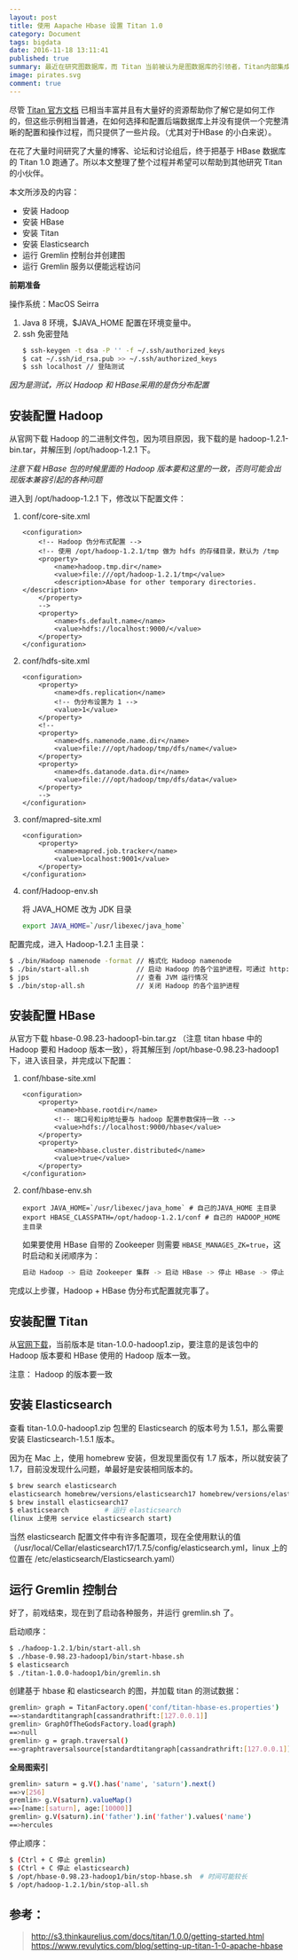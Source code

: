 ```yaml
---
layout: post
title: 使用 Aapache Hbase 设置 Titan 1.0
category: Document
tags: bigdata
date: 2016-11-18 13:11:41
published: true
summary: 最近在研究图数据库，而 Titan 当前被认为是图数据库的引领者，Titan内部集成了 Aapache TinkerPop 的图协议栈，所以计划测试一下使用 Hadoop Hbase 做为存贮后端的 Titan 1.0。
image: pirates.svg
comment: true 
---
```


尽管 [Titan 官方文档](http://s3.thinkaurelius.com/docs/titan/1.0.0/) 已相当丰富并且有大量好的资源帮助你了解它是如何工作的，但这些示例相当普通，在如何选择和配置后端数据库上并没有提供一个完整清晰的配置和操作过程，而只提供了一些片段。（尤其对于HBase 的小白来说）。

在花了大量时间研究了大量的博客、论坛和讨论组后，终于把基于 HBase 数据库的 Titan 1.0 跑通了。所以本文整理了整个过程并希望可以帮助到其他研究 Titan 的小伙伴。

本文所涉及的内容：

- 安装 Hadoop
- 安装 HBase
- 安装 Titan
- 安装 Elasticsearch
- 运行 Gremlin 控制台并创建图
- 运行 Gremlin 服务以便能远程访问

**前期准备**

操作系统：MacOS Seirra

1. Java 8 环境，$JAVA_HOME 配置在环境变量中。
2. ssh 免密登陆
    ```bash
    $ ssh-keygen -t dsa -P '' -f ~/.ssh/authorized_keys
    $ cat ~/.ssh/id_rsa.pub >> ~/.ssh/authorized_keys
    $ ssh localhost // 登陆测试
    ```

*因为是测试，所以 Hadoop 和 HBase采用的是伪分布配置*

## 安装配置 Hadoop
 
从官网下载 Hadoop 的二进制文件包，因为项目原因，我下载的是 hadoop-1.2.1-bin.tar，并解压到 /opt/hadoop-1.2.1 下。

*注意下载 HBase 包的时候里面的 Hadoop 版本要和这里的一致，否则可能会出现版本兼容引起的各种问题*

进入到 /opt/hadoop-1.2.1 下，修改以下配置文件：

1. conf/core-site.xml

    ```vim
    <configuration>
        <!-- Hadoop 伪分布式配置 -->
        <!-- 使用 /opt/hadoop-1.2.1/tmp 做为 hdfs 的存储目录，默认为 /tmp 
        <property>
            <name>hadoop.tmp.dir</name>
            <value>file:///opt/hadoop-1.2.1/tmp</value>
            <description>Abase for other temporary directories.</description>
        </property>
        -->
        <property>
            <name>fs.default.name</name>
            <value>hdfs://localhost:9000/</value>
        </property>
    </configuration>
    ```

2. conf/hdfs-site.xml

    ```vim
    <configuration>
        <property>
            <name>dfs.replication</name>
            <!-- 伪分布设置为 1 -->
            <value>1</value>
        </property>
        <!--
        <property>
            <name>dfs.namenode.name.dir</name>
            <value>file:///opt/hadoop/tmp/dfs/name</value>
        </property>
        <property>
            <name>dfs.datanode.data.dir</name>
            <value>file:///opt/hadoop/tmp/dfs/data</value>
        </property>
        -->
    </configuration>
    ```

3. conf/mapred-site.xml

    ```vim
    <configuration>
        <property>
            <name>mapred.job.tracker</name>
            <value>localhost:9001</value>
        </property>
    </configuration>
    ```

4. conf/Hadoop-env.sh

    将 JAVA_HOME 改为 JDK 目录

    ```bash
    export JAVA_HOME=`/usr/libexec/java_home`
    ```


配置完成，进入 Hadoop-1.2.1 主目录：

```bash
$ ./bin/Hadoop namenode -format // 格式化 Hadoop namenode
$ ./bin/start-all.sh            // 启动 Hadoop 的各个监护进程，可通过 http://localhost:50070 和 http://localhost:50030 查看 namenode 和 jobtracker。
$ jps                           // 查看 JVM 运行情况
$ ./bin/stop-all.sh             // 关闭 Hadoop 的各个监护进程
```

## 安装配置 HBase

从官方下载 hbase-0.98.23-hadoop1-bin.tar.gz （注意 titan hbase 中的 Hadoop 要和 Hadoop 版本一致），将其解压到 /opt/hbase-0.98.23-hadoop1 下，进入该目录，并完成以下配置：

1. conf/hbase-site.xml

    ```vim
    <configuration>
        <property>
            <name>hbase.rootdir</name>
            <!-- 端口号和ip地址要与 hadoop 配置参数保持一致 -->
            <value>hdfs://localhost:9000/hbase</value>
        </property>
        <property>
            <name>hbase.cluster.distributed</name>
            <value>true</value>
        </property>
    </configuration>
    ```

2. conf/hbase-env.sh

    ```vim
    export JAVA_HOME=`/usr/libexec/java_home` # 自己的JAVA_HOME 主目录
    export HBASE_CLASSPATH=/opt/hadoop-1.2.1/conf # 自己的 HADOOP_HOME 主目录
    ```

    如果要使用 HBase 自带的 Zookeeper 则需要 `HBASE_MANAGES_ZK=true`，这时启动和关闭顺序为：

    ```bash
    启动 Hadoop -> 启动 Zookeeper 集群 -> 启动 HBase -> 停止 HBase -> 停止 Zookeeper 集群 -> 停止 Hadoop。
    ```
完成以上步骤，Hadoop + HBase 伪分布式配置就完事了。

## 安装配置 Titan
 
从[官网下载](https://github.com/thinkaurelius/titan/wiki/Downloads)，当前版本是 titan-1.0.0-hadoop1.zip，要注意的是该包中的 Hadoop 版本要和 HBase 使用的 Hadoop 版本一致。
 
注意： Hadoop 的版本要一致 

## 安装 Elasticsearch

查看 titan-1.0.0-hadoop1.zip 包里的 Elasticsearch 的版本号为 1.5.1，那么需要安装 Elasticsearch-1.5.1 版本。

因为在 Mac 上，使用 homebrew 安装，但发现里面仅有 1.7 版本，所以就安装了 1.7，目前没发现什么问题，单最好是安装相同版本的。

```bash
$ brew search elasticsearch
elasticsearch homebrew/versions/elasticsearch17 homebrew/versions/elasticsearch24
$ brew install elasticsearch17
$ elasticsearch         # 运行 elasticsearch
(linux 上使用 service elasticsearch start)
```

当然 elasticsearch 配置文件中有许多配置项，现在全使用默认的值（/usr/local/Cellar/elasticsearch17/1.7.5/config/elasticsearch.yml，linux 上的位置在 /etc/elasticsearch/Elasticsearch.yaml）

## 运行 Gremlin 控制台

好了，前戏结束，现在到了启动各种服务，并运行 gremlin.sh 了。

启动顺序：

```bash
$ ./hadoop-1.2.1/bin/start-all.sh
$ ./hbase-0.98.23-hadoop1/bin/start-hbase.sh
$ elasticsearch
$ ./titan-1.0.0-hadoop1/bin/gremlin.sh
```

创建基于 hbase 和 elasticsearch 的图，并加载 titan 的测试数据：

```bash
gremlin> graph = TitanFactory.open('conf/titan-hbase-es.properties')
==>standardtitangraph[cassandrathrift:[127.0.0.1]]
gremlin> GraphOfTheGodsFactory.load(graph)
==>null
gremlin> g = graph.traversal()
==>graphtraversalsource[standardtitangraph[cassandrathrift:[127.0.0.1]], standard]
```

**全局图索引**

```bash
gremlin> saturn = g.V().has('name', 'saturn').next()
==>v[256]
gremlin> g.V(saturn).valueMap()
==>[name:[saturn], age:[10000]]
gremlin> g.V(saturn).in('father').in('father').values('name')
==>hercules
```

停止顺序：

```bash
$ (Ctrl + C 停止 gremlin)
$ (Ctrl + C 停止 elasticsearch)
$ /opt/hbase-0.98.23-hadoop1/bin/stop-hbase.sh  # 时间可能较长
$ /opt/hadoop-1.2.1/bin/stop-all.sh
```

## 参考：
 
> http://s3.thinkaurelius.com/docs/titan/1.0.0/getting-started.html
> https://www.revulytics.com/blog/setting-up-titan-1-0-apache-hbase


